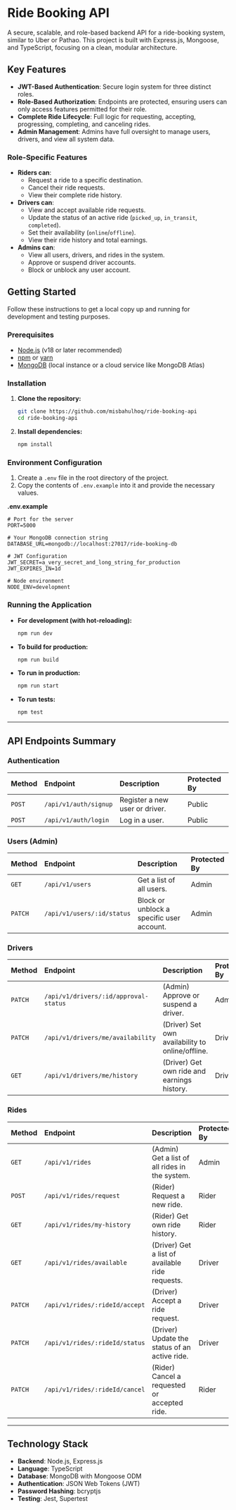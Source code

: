 # Ride Booking API

A secure, scalable, and role-based backend API for a ride-booking system, similar to Uber or Pathao. This project is built with Express.js, Mongoose, and TypeScript, focusing on a clean, modular architecture.

## Key Features

- **JWT-Based Authentication**: Secure login system for three distinct roles.
- **Role-Based Authorization**: Endpoints are protected, ensuring users can only access features permitted for their role.
- **Complete Ride Lifecycle**: Full logic for requesting, accepting, progressing, completing, and canceling rides.
- **Admin Management**: Admins have full oversight to manage users, drivers, and view all system data.

### Role-Specific Features

- **Riders can**:
  - Request a ride to a specific destination.
  - Cancel their ride requests.
  - View their complete ride history.
- **Drivers can**:
  - View and accept available ride requests.
  - Update the status of an active ride (`picked_up`, `in_transit`, `completed`).
  - Set their availability (`online`/`offline`).
  * View their ride history and total earnings.
- **Admins can**:
  - View all users, drivers, and rides in the system.
  - Approve or suspend driver accounts.
  - Block or unblock any user account.

## Getting Started

Follow these instructions to get a local copy up and running for development and testing purposes.

### Prerequisites

- [Node.js](https://nodejs.org/) (v18 or later recommended)
- [npm](https://www.npmjs.com/) or [yarn](https://yarnpkg.com/)
- [MongoDB](https://www.mongodb.com/) (local instance or a cloud service like MongoDB Atlas)

### Installation

1.  **Clone the repository:**

    ```bash
    git clone https://github.com/misbahulhoq/ride-booking-api
    cd ride-booking-api
    ```

2.  **Install dependencies:**
    ```bash
    npm install
    ```

### Environment Configuration

1.  Create a `.env` file in the root directory of the project.
2.  Copy the contents of `.env.example` into it and provide the necessary values.

**.env.example**

```env
# Port for the server
PORT=5000

# Your MongoDB connection string
DATABASE_URL=mongodb://localhost:27017/ride-booking-db

# JWT Configuration
JWT_SECRET=a_very_secret_and_long_string_for_production
JWT_EXPIRES_IN=1d

# Node environment
NODE_ENV=development
```

### Running the Application

- **For development (with hot-reloading):**
  ```bash
  npm run dev
  ```
- **To build for production:**
  ```bash
  npm run build
  ```
- **To run in production:**
  ```bash
  npm run start
  ```
- **To run tests:**
  ```bash
  npm test
  ```

---

## API Endpoints Summary

### Authentication

| Method | Endpoint              | Description                    | Protected By |
| :----- | :-------------------- | :----------------------------- | :----------- |
| `POST` | `/api/v1/auth/signup` | Register a new user or driver. | Public       |
| `POST` | `/api/v1/auth/login`  | Log in a user.                 | Public       |

### Users (Admin)

| Method  | Endpoint                   | Description                               | Protected By |
| :------ | :------------------------- | :---------------------------------------- | :----------- |
| `GET`   | `/api/v1/users`            | Get a list of all users.                  | Admin        |
| `PATCH` | `/api/v1/users/:id/status` | Block or unblock a specific user account. | Admin        |

### Drivers

| Method  | Endpoint                              | Description                                      | Protected By |
| :------ | :------------------------------------ | :----------------------------------------------- | :----------- |
| `PATCH` | `/api/v1/drivers/:id/approval-status` | (Admin) Approve or suspend a driver.             | Admin        |
| `PATCH` | `/api/v1/drivers/me/availability`     | (Driver) Set own availability to online/offline. | Driver       |
| `GET`   | `/api/v1/drivers/me/history`          | (Driver) Get own ride and earnings history.      | Driver       |

### Rides

| Method  | Endpoint                       | Description                                     | Protected By |
| :------ | :----------------------------- | :---------------------------------------------- | :----------- |
| `GET`   | `/api/v1/rides`                | (Admin) Get a list of all rides in the system.  | Admin        |
| `POST`  | `/api/v1/rides/request`        | (Rider) Request a new ride.                     | Rider        |
| `GET`   | `/api/v1/rides/my-history`     | (Rider) Get own ride history.                   | Rider        |
| `GET`   | `/api/v1/rides/available`      | (Driver) Get a list of available ride requests. | Driver       |
| `PATCH` | `/api/v1/rides/:rideId/accept` | (Driver) Accept a ride request.                 | Driver       |
| `PATCH` | `/api/v1/rides/:rideId/status` | (Driver) Update the status of an active ride.   | Driver       |
| `PATCH` | `/api/v1/rides/:rideId/cancel` | (Rider) Cancel a requested or accepted ride.    | Rider        |

---

## Technology Stack

- **Backend**: Node.js, Express.js
- **Language**: TypeScript
- **Database**: MongoDB with Mongoose ODM
- **Authentication**: JSON Web Tokens (JWT)
- **Password Hashing**: bcryptjs
- **Testing**: Jest, Supertest
